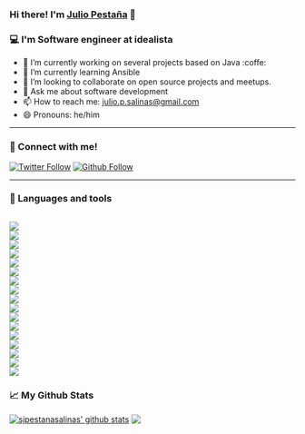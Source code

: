 ### Hi there! I'm [Julio Pestaña][website] 👋

### :computer: I'm Software engineer at idealista

- 🔭 I’m currently working on several projects based on Java :coffe:
- 🌱 I’m currently learning Ansible
- 👯 I’m looking to collaborate on open source projects and meetups. 
- 💬 Ask me about software development
- 📫 How to reach me: julio.p.salinas@gmail.com
- 😄 Pronouns: he/him

---

### :electric_plug: Connect with me!

[![Twitter Follow](https://img.shields.io/twitter/follow/jpestanasalinas?color=1DA1F2&label=JPESTANASALINAS&logo=TWITTER&style=for-the-badge)](https://twitter.com/jpestanasalinas)
[![Github Follow](https://img.shields.io/github/followers/jpestanasalinas?label=jpestanasalinas&logo=github&style=for-the-badge)](https://github.com/jpestanasalinas)

---

### :rocket: Languages and tools

<code>
<img src="https://img.icons8.com/color/48/000000/intellij-idea.png"/>
<img src="https://img.icons8.com/color/48/000000/java-coffee-cup-logo.png"/>
<img src="https://img.icons8.com/color/48/000000/spring-logo.png"/>
<img src="https://img.icons8.com/color/48/000000/kotlin.png"/>
<img src="https://img.icons8.com/color/48/000000/python.png"/>
<img src="https://img.icons8.com/color/48/000000/javascript.png"/>
<img src="https://img.icons8.com/color/48/000000/git.png"/>
<img src="https://img.icons8.com/color/48/000000/jenkins.png"/>
<img src="https://img.icons8.com/color/48/000000/docker.png"/>
<img src="https://img.icons8.com/color/48/000000/kubernetes.png"/>
<img src="https://img.icons8.com/color/48/000000/tomcat.png"/>
<img src="https://img.icons8.com/color/48/000000/oracle-logo.png"/>
<img src="https://img.icons8.com/ios/50/ffffff/mysql-logo.png"/>
<img src="https://img.icons8.com/color/48/000000/postgreesql.png"/>
<img src="https://img.icons8.com/color/48/000000/mongodb.png"/>
<img src="https://img.icons8.com/color/48/000000/ubuntu--v1.png"/>
<img src="https://img.icons8.com/color/48/000000/linux-mint.png"/>
</code>

### :chart_with_upwards_trend: My Github Stats

<a href="https://github.com/sabesansathananthan">
<img align="center" alt="sjpestanasalinas' github stats" 
    src="https://github-readme-stats.vercel.app/api?username=jpestanasalinas&show_icons=true&count_private=true&theme=dark" /></a>
    
<a href="https://github.com/sabesansathananthan">
  <img align="center" src="https://github-readme-stats.vercel.app/api/top-langs/?username=jpestanasalinas&hide=dockerfile&layout=compact&theme=dark" />
</a>

[website]: https://twitter.com/jpestanasalinas